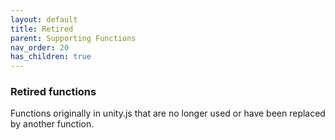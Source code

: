 ```yaml
---
layout: default
title: Retired 
parent: Supporting Functions
nav_order: 20
has_children: true
---
```


### Retired functions 

Functions originally in unity.js that are no longer used or have been 
replaced by another function. 
